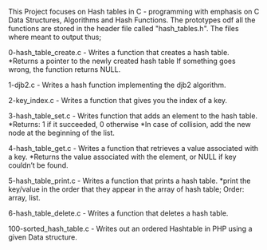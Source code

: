 This Project focuses on Hash tables in C - programming with emphasis on C Data Structures, Algorithms and Hash Functions.
The prototypes odf all the functions are stored in the header file called "hash_tables.h".
The files where meant to output thus;

0-hash_table_create.c - Writes a function that creates a hash table.
*Returns a pointer to the newly created hash table
If something goes wrong, the function returns NULL.

1-djb2.c - Writes a hash function implementing the djb2 algorithm.

2-key_index.c - Writes a function that gives you the index of a key.

3-hash_table_set.c - Writes  function that adds an element to the hash table.
*Returns: 1 if it succeeded, 0 otherwise
*In case of collision, add the new node at the beginning of the list.

4-hash_table_get.c - Writes a function that retrieves a value associated with a key.
*Returns the value associated with the element, or NULL if key couldn’t be found.

5-hash_table_print.c - Writes a function that prints a hash table.
*print the key/value in the order that they appear in the array of hash table;
Order: array, list.

6-hash_table_delete.c - Writes a function that deletes a hash table.

100-sorted_hash_table.c - Writes out an ordered Hashtable in PHP using a given Data structure.

